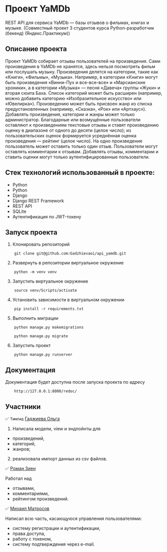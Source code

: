 # Проект YaMDb
REST API для сервиса YaMDb — базы отзывов о фильмах, книгах и музыке. (Совместный проект 3 студентов курса Python-разработчик (бекенд) (Яндекс.Практикум))
## Описание проекта
Проект YaMDb собирает отзывы пользователей на произведения. Сами произведения в YaMDb не хранятся, здесь нельзя посмотреть фильм или послушать музыку.
Произведения делятся на категории, такие как «Книги», «Фильмы», «Музыка». Например, в категории «Книги» могут быть произведения «Винни-Пух и все-все-все» и «Марсианские хроники», а в категории «Музыка» — песня «Давеча» группы «Жуки» и вторая сюита Баха. Список категорий может быть расширен (например, можно добавить категорию «Изобразительное искусство» или «Ювелирка»). 
Произведению может быть присвоен жанр из списка предустановленных (например, «Сказка», «Рок» или «Артхаус»). 
Добавлять произведения, категории и жанры может только администратор.
Благодарные или возмущённые пользователи оставляют к произведениям текстовые отзывы и ставят произведению оценку в диапазоне от одного до десяти (целое число); из пользовательских оценок формируется усреднённая оценка произведения — рейтинг (целое число). На одно произведение пользователь может оставить только один отзыв.
Пользователи могут оставлять комментарии к отзывам.
Добавлять отзывы, комментарии и ставить оценки могут только аутентифицированные пользователи.

## Стек технологий использованный в проекте:
- Python
- Python
- Django
- Django REST Framework
- REST API
- SQLite
- Аутентификация по JWT-токену

## Запуск проекта

1. Клонировать репозиторий
```
    git clone git@github.com:Gadzhievaoi/api_yamdb.git
```
2. Развернуть в репозитории виртуальное окружение
```
    python -m venv venv
```
3. Запустить виртуальное окружение
```
    source venv/Scripts/activate
``` 
4. Установить зависимости в виртуальном окружении
```
    pip install -r requirements.txt
```
5. Выполнить миграции
```
    python manage.py makemigrations
```
```
    python manage.py migrate
```
6. Запустить проект
```
    python manage.py runserver
```

## Документация

Документация будет доступна после запуска проекта по адресу
```
    http://127.0.0.1:8000/redoc/
```
## Участники

:white_check_mark: `Тимлид` [Гаджиева Ольга](https://github.com/Gadzhievaoi)    
1. Написала модели, view и эндпойнты для    
- произведений,
- категорий,
- жанров;    
2. реализовала импорт данных из csv файлов.       

:white_check_mark: [Роман Зиен](https://github.com/RAMKA-9)    

Работал над        
- отзывами,
- комментариями,
- рейтингом произведений.         

:white_check_mark: [Михаил Матросов](https://github.com/matrosovmn)           

Написал всю часть, касающуюся управления пользователями:    
- систему регистрации и аутентификации,
- права доступа,
- работу с токеном,
- систему подтверждения через e-mail.







